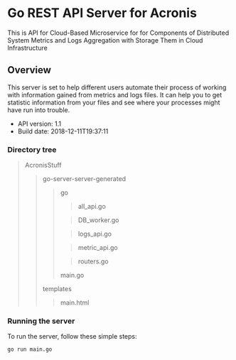 # Go REST API Server for Acronis

This is API for Cloud-Based Microservice for for Components of Distributed System Metrics and Logs Aggregation with Storage Them in Cloud Infrastructure

## Overview
This server is set to help different users automate their process of working with information gained from metrics and logs files.
It can help you to get statistic information from your files and see where your processes might have run into trouble.

- API version: 1.1
- Build date: 2018-12-11T19:37:11

### Directory tree
>AcronisStuff
>>go-server-server-generated
>>>go
>>>>all_api.go
>>>
>>>>DB_worker.go
>>>
>>>>logs_api.go
>>>
>>>>metric_api.go
>>>
>>>>routers.go
>>>
>>>main.go
>>
>>templates
>>>main.html
### Running the server
To run the server, follow these simple steps:

```
go run main.go
```
